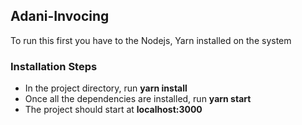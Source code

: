 ## Adani-Invocing
To run this first you have to the Nodejs, Yarn installed on the system

### Installation Steps
- In the project directory, run **yarn install**
- Once all the dependencies are installed, run **yarn start**
- The project should start at **localhost:3000**

